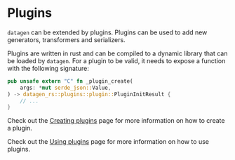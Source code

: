 # Plugins

`datagen` can be extended by plugins. Plugins can be used to add new
generators, transformers and serializers.

Plugins are written in rust and can be compiled to a dynamic library
that can be loaded by `datagen`. For a plugin to be valid, it needs to
expose a function with the following signature:

```rust
pub unsafe extern "C" fn _plugin_create(
    args: *mut serde_json::Value,
) -> datagen_rs::plugins::plugin::PluginInitResult {
    // ...
}
```

Check out the [Creating plugins](plugins/createPlugin.mdx) page for more
information on how to create a plugin.

Check out the [Using plugins](plugins/usePlugin.md) page for more information
on how to use plugins.
